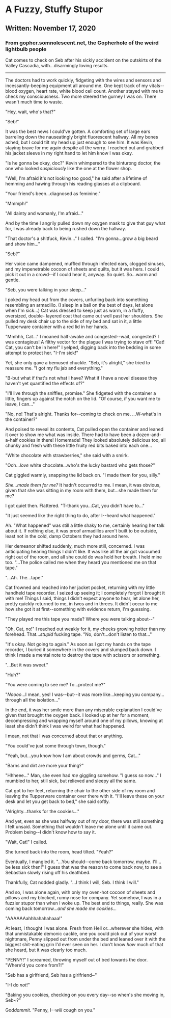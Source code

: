 # A Fuzzy, Stuffy Stupor
## Written: November 17, 2020
### From gopher.somnolescent.net, the Gopherhole of the weird lightbulb people
Cat comes to check on Seb after his sickly accident on the outskirts of the
Valley Cascadia, with...disarmingly loving results.

---

The doctors had to work quickly, fidgeting with the wires and sensors and
incessantly-beeping equipment all around me. One kept track of my vitals--
blood oxygen, heart rate, white blood cell count. Another stayed with me to
check my consciousness. Two more steered the gurney I was on. There wasn't
much time to waste.

"Hey, wait, who's that?"

"Seb!"

It was the best news I could've gotten. A comforting set of large ears
barreling down the nauseatingly bright fluorescent hallway. All my bones
ached, but I could tilt my head up just enough to see him. It was Kevin,
staying brave for me again despite all the worry. I reached out and grabbed
his jacket sleeve in my right hand to let him know I was okay.

"Is he gonna be okay, doc?" Kevin whimpered to the binturong doctor, the one
who looked *suspiciously* like the one at the flower shop.

"Well, I'm afraid it's not looking too good," he said after a lifetime of
hemming and hawing through his reading glasses at a clipboard.

"Your friend's been...diagnosed as feminine."

"Mmmph!"

"All dainty and womanly, I'm afraid..."

And by the time I angrily pulled down my oxygen mask to give that guy what
for, I was already back to being rushed down the hallway.

"That doctor's a shitfuck, Kevin..." I called. "I'm gonna...grow a big beard
and show him..."

"Seb?"

Her voice came dampened, muffled through infected ears, clogged sinuses, and
my impenetrable cocoon of sheets and quilts, but it was hers. I could pick it
out in a crowd--if I could hear it, anyway. So quiet. So...warm and gentle.

"Seb, you were talking in your sleep..."

I poked my head out from the covers, unfurling back into something resembling
an armadillo. (I sleep in a ball on the best of days, let alone when I'm
sick...) Cat was dressed to keep just as warm, in a fluffy, oversized,
double- layered coat that came out well past her shoulders. She pulled my
desk chair up to the side of my bed and sat in it, a little Tupperware
container with a red lid in her hands.

"Mmhhh, Cat..." I moaned half-awake and congested--wait, congested? I was
contagious! A filthy vector for the plague I was trying to stave off! "Cat!
Cat, you can't be in here!" I yelped, digging back into the bedding in some
attempt to protect her. "I-I'm sick!"

Yet, she only gave a bemused chuckle. "Seb, it's alright," she tried to
reassure me. "I got my flu jab and everything."

"B-but what if that's not what I have? What if I have a novel disease they
haven't yet quantified the effects of?"

"I'll live through the sniffles, promise." She fidgeted with the container a
little, fingers up against the notch on the lid. "Of course, if you want me
to leave, I can..."

"No, no! That's alright. Thanks for--coming to check on me. ...W-what's in
the container?"

And poised to reveal its contents, Cat pulled open the container and leaned
it over to show me what was inside. There had to have been a dozen-and-a-half
cookies in there! Homemade! They looked absolutely delicious too, all chunky
and fresh with these little fruity red bits baked into each one...

"White chocolate with strawberries," she said with a smirk.

"Ooh...*love* white chocolate...who's the lucky bastard who gets those?"

Cat giggled warmly, snapping the lid back on. "I made them for you, silly."

*She...made them for me?* It hadn't occurred to me. I mean, it was obvious,
given that she was sitting in my room with them, but...she made them for me?

I got quiet then. Flattered. "T-thank you...Cat, you didn't have to..."

"It just seemed like the right thing to do, after I--heard what happened."

Ah. "What happened" was still a little shaky to me, certainly hearing her
talk about it. If nothing else, it was proof armadillos aren't built to be
outside, least not in the cold, damp Octobers they had around here.

Her demeanor shifted suddenly, much more still, concerned. I was anticipating
hearing things I didn't like. It was like all the air got vacuumed right out
of the room, and all she could do was hold her breath. I held mine too.
"...The police called me when they heard you mentioned me on that tape."

"...Ah. The...tape."

Cat frowned and reached into her jacket pocket, returning with my little
handheld tape recorder. I seized up seeing it; I completely forgot I brought
it with me! Things I said, things I didn't expect anyone to hear, let alone
her, pretty quickly returned to me, in twos and in threes. It didn't occur to
me how she got it at first--something with evidence return, I'm guessing.

"They played me this tape you made? Where you were talking about--"

"Oh, Cat, no!" I reached out weakly for it, my cheeks growing hotter than my
forehead. That...*stupid* fucking tape. "No, don't...don't listen to that..."

"It's okay. Not going to again." As soon as I got my hands on the tape
recorder, I buried it somewhere in the covers and slumped back down. I think
I made a mental note to destroy the tape with scissors or something.

"...But it was sweet."

"Huh?"

"You were coming to see me? To...protect me?"

"*Noooo*...I mean, yes! I was--but--it was more like...keeping you company...
through all the isolation..."

In the end, it was her smile more than any miserable explanation I could've
given that brought the oxygen back. I looked up at her for a moment,
decompressing and wrapping myself around one of my pillows, knowing at least
she didn't think I was weird for what had happened.

I mean, not that I was concerned about that or anything.

"You could've just come through town, though."

"Yeah, but...you know how I am about crowds and germs, Cat..."

"Barns and dirt are more your thing?"

"Hhheee..." Man, she even had *me* giggling somehow. "I guess so now..." I
mumbled to her, still sick, but relieved and sleepy all the same.

Cat got to her feet, returning the chair to the other side of my room and
leaving the Tupperware container over there with it. "I'll leave these on
your desk and let you get back to bed," she said softly.

"Alrighty...thanks for the cookies..."

And yet, even as she was halfway out of my door, there was still something I
felt unsaid. Something that wouldn't leave me alone until it came out.
Problem being--I didn't know how to say it.

"Wait, Cat!" I called.

She turned back into the room, head tilted. "Yeah?"

Eventually, I mangled it. "...You should--come back tomorrow, maybe. I'll...
be less sick then!" I guess that was the reason to come back now, to see a
Sebastian slowly rising off his deathbed.

Thankfully, Cat nodded gladly. "...I think I will, Seb. I think I will."

And so, I was alone again, with only my oven-hot cocoon of sheets and pillows
and my blocked, runny nose for company. Yet somehow, I was in a fuzzier
stupor than when I woke up. The best end to things, really. She was coming
back tomorrow...*and she made me cookies...*

"AAAAAAahhhahahahaaa!"

At least, I thought I was alone. Fresh from Hell or...wherever she hides,
with that unmistakable demonic cackle, one you could pick out of your worst
nightmare, Penny slipped out from under the bed and leaned over it with the
biggest shit-eating grin I'd ever seen on her. I don't know *how* much of
that she heard, but it was clearly too much.

"PENNY!" I screamed, throwing myself out of bed towards the door. "Where'd
you come from?!"

"Seb has a girlfriend, Seb has a girlfriend~"

"I-I do *not*!"

"Baking you cookies, checking on you every day--so when's she moving in,
Seb~?"

God*dammit*. "Penny, I--*will* cough on you."